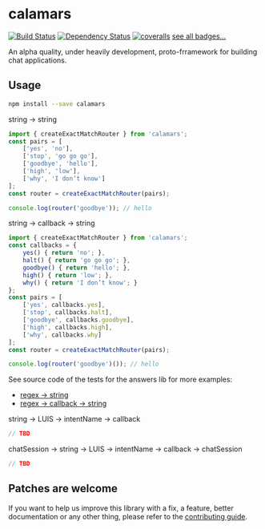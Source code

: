 # calamars

[![Build Status](https://travis-ci.org/fczuardi/calamars.svg?branch=master)](https://travis-ci.org/fczuardi/calamars)
[![Dependency Status](https://david-dm.org/fczuardi/calamars.svg)](https://david-dm.org/fczuardi/calamars)
[![coveralls](https://coveralls.io/repos/github/fczuardi/calamars/badge.svg?branch=master)](https://coveralls.io/github/fczuardi/calamars?branch=master)
[see all badges…][badges]

An alpha quality, under heavily development, proto-frramework for building
chat applications.

## Usage

```sh
npm install --save calamars
```

string -> string

```javascript
import { createExactMatchRouter } from 'calamars';
const pairs = [
    ['yes', 'no'],
    ['stop', 'go go go'],
    ['goodbye', 'hello'],
    ['high', 'low'],
    ['why', 'I don’t know']
];
const router = createExactMatchRouter(pairs);

console.log(router('goodbye')); // hello
```

string -> callback -> string

```javascript
import { createExactMatchRouter } from 'calamars';
const callbacks = {
    yes() { return 'no'; },
    halt() { return 'go go go'; },
    goodbye() { return 'hello'; },
    high() { return 'low'; },
    why() { return 'I don’t know'; }
};
const pairs = [
    ['yes', callbacks.yes],
    ['stop', callbacks.halt],
    ['goodbye', callbacks.goodbye],
    ['high', callbacks.high],
    ['why', callbacks.why]
];
const router = createExactMatchRouter(pairs);

console.log(router('goodbye')()); // hello
```

See source code of the tests for the answers lib for more examples:

  - [regex -> string][regexString]
  - [regex -> callback -> string][regexCallbackString]

string -> LUIS -> intentName -> callback

```javascript
// TBD
```

chatSession -> string -> LUIS -> intentName -> callback -> chatSession

```javascript
// TBD
```

## Patches are welcome

If you want to help us improve this library with a fix, a feature, better
documentation or any other thing, please refer to the
[contributing guide][contributing].

[badges]: https://github.com/fczuardi/calamars/blob/master/badges.md
[regexString]: https://github.com/fczuardi/calamars/blob/master/test/answers.js#L20-L31
[regexCallbackString]: https://github.com/fczuardi/calamars/blob/master/test/answers.js#L53-L64
[contributing]: https://github.com/fczuardi/calamars/blob/master/CONTRIBUTING.md
